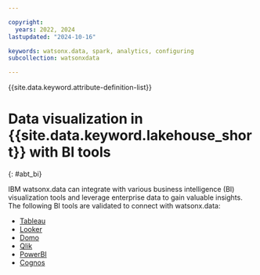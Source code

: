 ```yaml
---

copyright:
  years: 2022, 2024
lastupdated: "2024-10-16"

keywords: watsonx.data, spark, analytics, configuring
subcollection: watsonxdata

---
```


{{site.data.keyword.attribute-definition-list}}

# Data visualization in {{site.data.keyword.lakehouse_short}} with BI tools
{: #abt_bi}


IBM watsonx.data can integrate with various business intelligence (BI) visualization tools and leverage enterprise data to gain valuable insights. The following BI tools are validated to connect with watsonx.data:

- [Tableau](watsonxdata?topic=watsonxdata-tableau)
- [Looker](watsonxdata?topic=watsonxdata-looker)
- [Domo](watsonxdata?topic=watsonxdata-domo)
- [Qlik](watsonxdata?topic=watsonxdata-qlik)
- [PowerBI](watsonxdata?topic=watsonxdata-bi_intro)
- [Cognos](watsonxdata?topic=watsonxdata-cognos)
